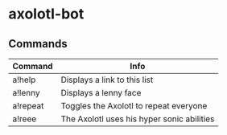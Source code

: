 # axolotl-bot

## Commands

| Command  | Info |
| ------------- | ------------- |
| a!help  | Displays a link to this list |
| a!lenny | Displays a lenny face |
| a!repeat | Toggles the Axolotl to repeat everyone |
| a!reee | The Axolotl uses his hyper sonic abilities |
